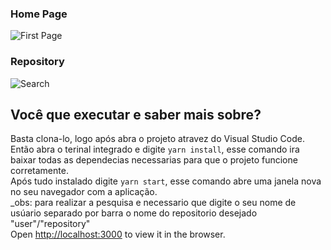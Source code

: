 ### Home Page
![First Page](https://user-images.githubusercontent.com/61027045/94873669-35094380-0426-11eb-9eb6-353add96d7aa.png)

### Repository
![Search](https://user-images.githubusercontent.com/61027045/94873924-ef00af80-0426-11eb-8fb5-d350cbfc729b.png)

## Você que executar e saber mais sobre?
Basta clona-lo, logo após abra o projeto atravez do Visual Studio Code.</br>
Então abra o terinal integrado e digite `yarn install`, esse comando ira baixar todas as dependecias necessarias para que o projeto funcione corretamente.</br>
Após tudo instalado digite `yarn start`, esse comando abre uma janela nova no seu navegador com a aplicação.<br>
_obs: para realizar a pesquisa e necessario que digite o seu nome de usúario separado por barra o nome do repositorio desejado "user"/"repository"</br>
Open [http://localhost:3000](http://localhost:3000) to view it in the browser.
